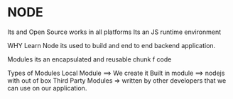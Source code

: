 # NODE

Its and Open Source
works in all platforms
Its an JS runtime environment


WHY Learn Node
its used to build and end to end backend application.

Modules
its an encapsulated and reusable chunk f code

Types of Modules
Local Module   ==> We create it
Built in module ==> nodejs with out of box
Third Party Modules => written by other developers that we can use on our  application.

